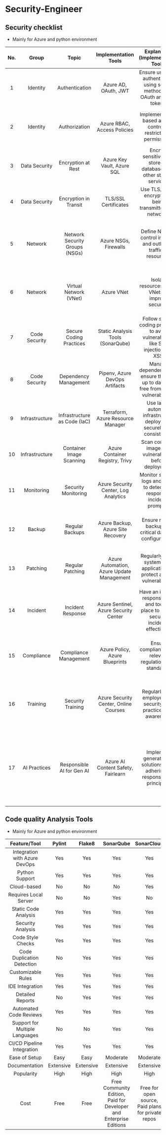 # Security-Engineer

## Security checklist

- Mainly for Azure and python environment

| No. |      Group     |              Topic             |             Implementation Tools            |                              Explanation (Implementation   Tools)                             |           Testing Tools          |                                                               Explanation (Testing Tools)                                                              |
|:---:|:--------------:|:------------------------------:|:-------------------------------------------:|:---------------------------------------------------------------------------------------------:|:--------------------------------:|:------------------------------------------------------------------------------------------------------------------------------------------------------:|
| 1   | Identity       | Authentication                 | Azure AD, OAuth, JWT                        | Ensure users are authenticated   using secure methods like OAuth and JWT tokens.              | OWASP ZAP, Postman               | OWASP ZAP and Postman can be   used to test and verify authentication mechanisms.                                                                      |
| 2   | Identity       | Authorization                  | Azure RBAC, Access Policies                 | Implement role-based access   control to restrict user permissions.                           | Access Control Testing Tools     | Test tools can verify if access   controls are correctly implemented.                                                                                  |
| 3   | Data Security  | Encryption at Rest             | Azure Key Vault, Azure SQL                  | Encrypt sensitive data stored in   databases and other storage services.                      | Azure Security Center, VeraCrypt | Azure Security Center and   VeraCrypt can be used to test encryption effectiveness.                                                                    |
| 4   | Data Security  | Encryption in Transit          | TLS/SSL Certificates                        | Use TLS/SSL to encrypt data   being transmitted over networks.                                | SSL Labs, Wireshark              | SSL Labs and Wireshark can   verify the encryption of data in transit.                                                                                 |
| 5   | Network        | Network Security Groups (NSGs) | Azure NSGs, Firewalls                       | Define NSGs to control inbound   and outbound traffic to resources.                           | Nmap, Nessus                     | Nmap and Nessus can test the   effectiveness of network security groups and firewalls.                                                                 |
| 6   | Network        | Virtual Network (VNet)         | Azure VNet                                  | Isolate resources within VNets   to improve security.                                         | Azure Network Watcher            | Azure Network Watcher can   monitor and analyze network security configurations.                                                                       |
| 7   | Code Security  | Secure Coding Practices        | Static Analysis Tools   (SonarQube)         | Follow secure coding practices   to avoid vulnerabilities like SQL injection and XSS.         | Bandit, PyLint                   | Bandit and PyLint can analyze   code to detect security issues.                                                                                        |
| 8   | Code Security  | Dependency Management          | Pipenv, Azure DevOps Artifacts              | Manage dependencies to ensure   they are up to date and free from known vulnerabilities.      | Snyk, Dependabot                 | Snyk and Dependabot can scan   dependencies for vulnerabilities.                                                                                       |
| 9   | Infrastructure | Infrastructure as Code (IaC)   | Terraform, Azure Resource   Manager         | Use IaC to automate   infrastructure deployment securely and consistently.                    | Checkov, TFLint                  | Checkov and TFLint can validate   the security of IaC configurations.                                                                                  |
| 10  | Infrastructure | Container Image Scanning       | Azure Container Registry, Trivy             | Scan container images for   vulnerabilities before deployment.                                | Aqua, Clair                      | Aqua and Clair can identify   vulnerabilities in container images.                                                                                     |
| 11  | Monitoring     | Security Monitoring            | Azure Security Center, Log   Analytics      | Monitor security logs and alerts   to detect and respond to incidents promptly.               | Splunk, ELK Stack                | Splunk and ELK Stack can analyze   and report on security events.                                                                                      |
| 12  | Backup         | Regular Backups                | Azure Backup, Azure Site   Recovery         | Ensure regular backups of   critical data and configurations.                                 | Veeam, Azure Backup Reports      | Veeam and Azure Backup Reports   can verify backup integrity and completeness.                                                                         |
| 13  | Patching       | Regular Patching               | Azure Automation, Azure Update   Management | Regularly patch systems and   applications to protect against vulnerabilities.                | Qualys, Nessus                   | Qualys and Nessus can scan for   missing patches and vulnerabilities.                                                                                  |
| 14  | Incident       | Incident Response              | Azure Sentinel, Azure Security   Center     | Have an incident response plan   and tools in place to handle security incidents effectively. | TheHive, Cortex                  | TheHive and Cortex can manage   and coordinate incident response activities.                                                                           |
| 15  | Compliance     | Compliance Management          | Azure Policy, Azure Blueprints              | Ensure compliance with relevant   regulations and standards.                                  | Compliance Manager, Audit Tools  | Compliance Manager and audit   tools can verify adherence to compliance requirements.                                                                  |
| 16  | Training       | Security Training              | Azure Security Center, Online   Courses     | Regularly train employees on   security best practices and awareness.                         | Phishing Simulation Tools        | Phishing simulation tools can   test employee readiness and awareness of phishing attacks.                                                             |
| 17  | AI Practices   | Responsible AI for Gen AI      | Azure AI Content Safety,   Fairlearn        | Implement generative AI   solutions while adhering to responsible AI principles.              | Prompt flow                      | Prompt flow tools and AI   fairness tools can test and evaluate AI models to ensure they align with   responsible AI practices and ethical guidelines. |



## Code quality Analysis Tools

- Mainly for Azure and python environment
  
|           Feature/Tool           |  Pylint   |   Flake8  |                              SonarQube                               |                      SonarCloud                      |                        Codacy                        |
|:--------------------------------:|:---------:|:---------:|:--------------------------------------------------------------------:|:----------------------------------------------------:|:----------------------------------------------------:|
| Integration   with Azure DevOps  | Yes       | Yes       | Yes                                                                  | Yes                                                  | Yes                                                  |
| Python   Support                 | Yes       | Yes       | Yes                                                                  | Yes                                                  | Yes                                                  |
| Cloud-based                      | No        | No        | No                                                                   | Yes                                                  | Yes                                                  |
| Requires   Local Server          | No        | No        | Yes                                                                  | No                                                   | No                                                   |
| Static   Code Analysis           | Yes       | Yes       | Yes                                                                  | Yes                                                  | Yes                                                  |
| Security   Analysis              | Yes       | Yes       | Yes                                                                  | Yes                                                  | Yes                                                  |
| Code   Style Checks              | Yes       | Yes       | Yes                                                                  | Yes                                                  | Yes                                                  |
| Code   Duplication Detection     | No        | Yes       | Yes                                                                  | Yes                                                  | Yes                                                  |
| Customizable   Rules             | Yes       | Yes       | Yes                                                                  | Yes                                                  | Yes                                                  |
| IDE   Integration                | Yes       | Yes       | Yes                                                                  | Yes                                                  | Yes                                                  |
| Detailed   Reports               | No        | Yes       | Yes                                                                  | Yes                                                  | Yes                                                  |
| Automated   Code Reviews         | Yes       | Yes       | Yes                                                                  | Yes                                                  | Yes                                                  |
| Support   for Multiple Languages | No        | No        | Yes                                                                  | Yes                                                  | Yes                                                  |
| CI/CD   Pipeline Integration     | Yes       | Yes       | Yes                                                                  | Yes                                                  | Yes                                                  |
| Ease of   Setup                  | Easy      | Easy      | Moderate                                                             | Moderate                                             | Easy                                                 |
| Documentation                    | Extensive | Extensive | Extensive                                                            | Extensive                                            | Extensive                                            |
| Popularity                       | High      | High      | High                                                                 | High                                                 | High                                                 |
| Cost                             | Free      | Free      | Free Community Edition, Paid for   Developer and Enterprise Editions | Free for open source, Paid plans   for private repos | Free for open source, Paid plans   for private repos |

